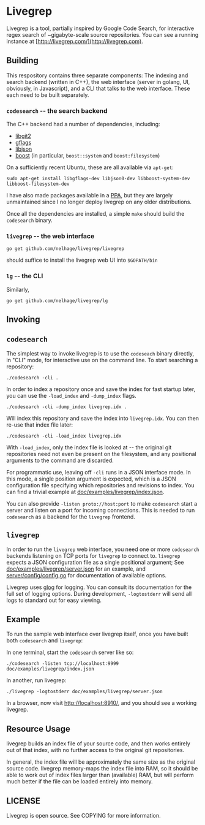 Livegrep
========

Livegrep is a tool, partially inspired by Google Code Search, for
interactive regex search of ~gigabyte-scale source repositories. You
can see a running instance at
[http://livegrep.com/](http://livegrep.com).

Building
--------

This respository contains three separate components: The indexing and
search backend (written in C++), the web interface (server in golang,
UI, obviously, in Javascript), and a CLI that talks to the web
interface. These each need to be built separately.

### `codesearch` -- the search backend

The C++ backend had a number of dependencies, including:

 - [libgit2][libgit2]
 - [gflags][gflags]
 - [libjson][libjson]
 - [boost][boost] (in particular, `boost::system` and `boost:filesystem`)

On a sufficiently recent Ubuntu, these are all available via `apt-get`:

    sudo apt-get install libgflags-dev libjson0-dev libboost-system-dev libboost-filesystem-dev

I have also made packages available in a [PPA][lg-ppa], but they are
largely unmaintained since I no longer deploy livegrep on any older
distributions.

[libgit2]: http://libgit2.github.com/
[gflags]: https://code.google.com/p/gflags/?redir=1
[libjson]: http://oss.metaparadigm.com/json-c/
[boost]: http://www.boost.org/
[lg-ppa]: https://launchpad.net/~nelhage/+archive/livegrep

Once all the dependencies are installed, a simple `make` should build
the `codesearch` binary.

### `livegrep` -- the web interface

    go get github.com/nelhage/livegrep/livegrep

should suffice to install the livegrep web UI into `$GOPATH/bin`

### `lg` -- the CLI

Similarly,

    go get github.com/nelhage/livegrep/lg


Invoking
--------

## `codesearch`

The simplest way to invoke livegrep is to use the `codeseach` binary
directly, in "CLI" mode, for interactive use on the command line. To
start searching a repository:

    ./codesearch -cli .

In order to index a repository once and save the index for fast
startup later, you can use the `-load_index` and `-dump_index` flags.

    ./codesearch -cli -dump_index livegrep.idx .

Will index this repository and save the index into `livegrep.idx`. You
can then re-use that index file later:

    ./codesearch -cli -load_index livegrep.idx

With `-load_index`, only the index file is looked at -- the original
git repositories need not even be present on the filesystem, and any
positional arguments to the command are discarded.

For programmatic use, leaving off `-cli` runs in a JSON interface
mode. In this mode, a single position argument is expected, which is a
JSON configuration file specifying which repositories and revisions to
index. You can find a trivial example at
[doc/examples/livegrep/index.json][index.json].

You can also provide `-listen proto://host:port` to make `codesearch`
start a server and listen on a port for incoming connections. This is
needed to run `codesearch` as a backend for the `livegrep` frontend.

[index.json]: https://github.com/nelhage/livegrep/blob/master/doc/examples/livegrep/index.json

## `livegrep`

In order to run the `livegrep` web interface, you need one or more
`codesearch` backends listening on TCP ports for `livegrep` to connect
to. `livegrep` expects a JSON configuration file as a single
positional argument; See
[doc/examples/livegrep/server.json][server.json] for an example, and
[server/config/config.go][config.go] for documentation of available
options.

Livegrep uses [glog][glog] for logging. You can consult its
documentation for the full set of logging options. During development,
`-logtostderr` will send all logs to standard out for easy viewing.

[server.json]: https://github.com/nelhage/livegrep/blob/master/doc/examples/livegrep/server.json
[config.go]: https://github.com/nelhage/livegrep/blob/master/server/config/config.go
[glog]: https://github.com/golang/glog

## Example

To run the sample web interface over livegrep itself, once you have
built both `codesearch` and `livegrep`:

In one terminal, start the `codesearch` server like so:

    ./codesearch -listen tcp://localhost:9999 doc/examples/livegrep/index.json

In another, run livegrep:

    ./livegrep -logtostderr doc/examples/livegrep/server.json

In a browser, now visit
[http://localhost:8910/](http://localhost:8910/), and you should see a
working livegrep.

Resource Usage
--------------

livegrep builds an index file of your source code, and then works
entirely out of that index, with no further access to the original git
repositories.

In general, the index file will be approximately the same size as the
original source code. livegrep memory-maps the index file into RAM, so
it should be able to work out of index files larger than (available)
RAM, but will perform much better if the file can be loaded entirely
into memory.


LICENSE
-------

Livegrep is open source. See COPYING for more information.
